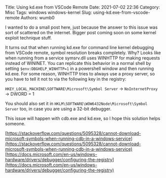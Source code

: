 Title: Using kd.exe from VSCode Remote
Date: 2021-07-02 22:36
Category: Misc
Tags: windows windows-kernel
Slug: using-kd.exe-from-vscode-remote
Authors: wumb0

I wanted to do a small post here, just because the answer to this issue was sort of scattered on the internet. Bigger post coming soon on some kernel exploit technique stuff.  

It turns out that when running kd.exe for command line kernel debugging from VSCode remote, symbol resolution breaks completely. Why? Looks like when running from a service symsrv.dll uses WINHTTP for making requests instead of WININET. You can replicate this behavior in a normal shell by setting `$env:DBGHELP_WINHTTP=1` in a powershell window and then running kd.exe. For some reason, WINHTTP tries to always use a proxy server, so you have to tell it not to via the following key in the registry:

`HKEY_LOCAL_MACHINE\SOFTWARE\Microsoft\Symbol Server` -> `NoInternetProxy` -> DWORD = 1

You should also set it in `HKLM\SOFTWARE\WOW6432Node\Microsoft\Symbol Server` too, in case you are using a 32-bit debugger. 

This issue will happen with cdb.exe and kd.exe, so I hope this solution helps someone.  

[https://stackoverflow.com/questions/5095328/cannot-download-microsoft-symbols-when-running-cdb-in-a-windows-service](https://stackoverflow.com/questions/5095328/cannot-download-microsoft-symbols-when-running-cdb-in-a-windows-service)  
[https://docs.microsoft.com/en-us/windows-hardware/drivers/debugger/configuring-the-registry](https://docs.microsoft.com/en-us/windows-hardware/drivers/debugger/configuring-the-registry)  